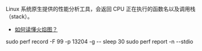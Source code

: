 

Linux 系统原生提供的性能分析工具，会返回 CPU 正在执行的函数名以及调用栈（stack）。


- [如何读懂火焰图？](https://www.ruanyifeng.com/blog/2017/09/flame-graph.html)

sudo perf record -F 99 -p 13204 -g -- sleep 30
sudo perf report -n --stdio
